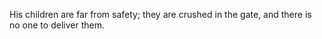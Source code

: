 His children are far from safety; they are crushed in the gate, and there is no one to deliver them.
